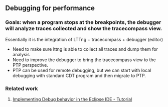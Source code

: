 ## Debugging for performance

### Goals: when a program stops at the breakpoints, the debugger will analyze traces collected and show the tracecompass view. 
Essentially it is the integration of LTTng + tracecompass + debugger (editor)
* Need to make sure lttng is able to collect all traces and dump them for analysis
* Need to improve the debugger to bring the tracecompass view to the PTP perspective. 
* PTP can be used for remote debugging, but we can start with local debugging with standard CDT program and then migrate to PTP. 

### Related work
1. [Implementing Debug behavior in the Eclipse IDE - Tutorial](https://www.vogella.com/tutorials/EclipseDebugFramework/article.html)
